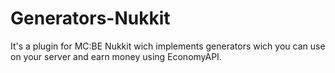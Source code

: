 # Generators-Nukkit
It's a plugin for MC:BE Nukkit wich implements generators wich you can use on your server and earn money using EconomyAPI.
